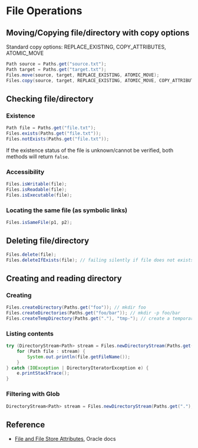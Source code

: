 # File Operations

## Moving/Copying file/directory with copy options

Standard copy options: REPLACE_EXISTING, COPY_ATTRIBUTES, ATOMIC_MOVE

```java
Path source = Paths.get("source.txt");
Path target = Paths.get("target.txt");
Files.move(source, target, REPLACE_EXISTING, ATOMIC_MOVE);
Files.copy(source, target, REPLACE_EXISTING, ATOMIC_MOVE, COPY_ATTRIBUTES);
```

## Checking file/directory

### Existence

  ```java
  Path file = Paths.get("file.txt");
  Files.exists(Paths.get("file.txt"));
  Files.notExists(Paths.get("file.txt"));
  ```

  If the existence status of the file is unknown/cannot be verified, both methods will return `false`.

### Accessibility

  ```java
  Files.isWritable(file);
  Files.isReadable(file);
  Files.isExecutable(file);
  ```

### Locating the same file (as symbolic links)

  ```java
  Files.isSameFile(p1, p2);
  ```

## Deleting file/directory

```java
Files.delete(file);
Files.deleteIfExists(file); // failing silently if file does not exists
```

## Creating and reading directory

### Creating

```java
Files.createDirectory(Paths.get("foo")); // mkdir foo
Files.createDirectories(Paths.get("foo/bar")); // mkdir -p foo/bar
Files.createTempDirectory(Paths.get("."), "tmp-"); // create a temporary directory with prefix in a specified directory (by default in `/tmp`)
```

### Listing contents

```java
try (DirectoryStream<Path> stream = Files.newDirectoryStream(Paths.get("."))) {
    for (Path file : stream) {
        System.out.println(file.getFileName());
    }
} catch (IOException | DirectoryIteratorException e) {
    e.printStackTrace();
}
```

### Filtering with Glob

```java
DirectoryStream<Path> stream = Files.newDirectoryStream(Paths.get("."), "*.{java,class}");
```

## Reference

* [File and File Store Attributes](https://docs.oracle.com/javase/tutorial/essential/io/fileAttr.html), Oracle docs
